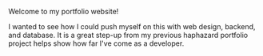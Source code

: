 Welcome to my portfolio website!

I wanted to see how I could push myself on this with web design, backend, and database.  It is a great step-up from my previous haphazard portfolio project helps show how far I've come as a developer.
